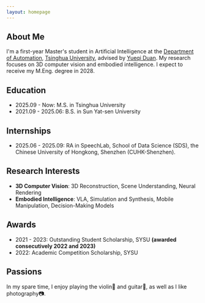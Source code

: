 ```yaml
---
layout: homepage
---
```


## About Me

I'm a first-year Master's student in Artificial Intelligence at the [Department of Automation](https://www.au.tsinghua.edu.cn/index.htm), [Tsinghua University](https://www.tsinghua.edu.cn), advised by [Yueqi Duan](https://duanyueqi.github.io). My research focuses on 3D computer vision and embodied intelligence. I expect to receive my M.Eng. degree in 2028. 


## Education

- 2025.09 - Now: M.S. in Tsinghua University
- 2021.09 - 2025.06: B.S. in Sun Yat-sen University



## Internships

- 2025.06 - 2025.09: RA in SpeechLab, School of Data Science (SDS), the Chinese University of Hongkong, Shenzhen (CUHK-Shenzhen).

## Research Interests
- **3D Computer Vision**: 3D Reconstruction, Scene Understanding, Neural Rendering
- **Embodied Intelligence**: VLA, Simulation and Synthesis, Mobile Manipulation, Decision-Making Models

<!-- ## News

- **[Feb. 2025]** Our paper on Reciprocal Zhang Neural Dynamics (RZND) solving Time-Varying Nonlinear Equation Systems (TVNES) is accepted for China Control Conference 2025. -->

<!-- {% include_relative _includes/mypublications.md %} -->

<!-- {% include_relative _includes/publications.md %} -->

## Awards

- 2021 - 2023: Outstanding Student Scholarship, SYSU **(awarded consecutively 2022 and 2023)**
- 2022: Academic Competition Scholarship, SYSU

## Passions

In my spare time, I enjoy playing the violin🎻 and guitar🎸, as well as I like photography📷.

